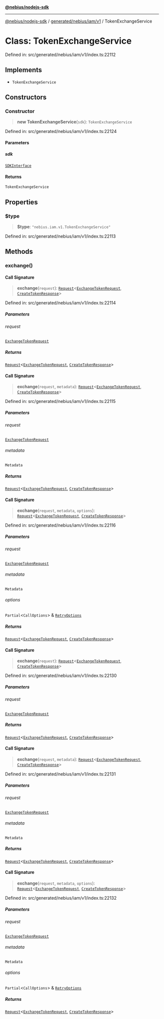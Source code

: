 [**@nebius/nodejs-sdk**](../../../../../README.md)

---

[@nebius/nodejs-sdk](../../../../../README.md) / [generated/nebius/iam/v1](../README.md) / TokenExchangeService

# Class: TokenExchangeService

Defined in: src/generated/nebius/iam/v1/index.ts:22112

## Implements

- `TokenExchangeService`

## Constructors

### Constructor

> **new TokenExchangeService**(`sdk`): `TokenExchangeService`

Defined in: src/generated/nebius/iam/v1/index.ts:22124

#### Parameters

##### sdk

[`SDKInterface`](../../../../../sdk/interfaces/SDKInterface.md)

#### Returns

`TokenExchangeService`

## Properties

### $type

> **$type**: `"nebius.iam.v1.TokenExchangeService"`

Defined in: src/generated/nebius/iam/v1/index.ts:22113

## Methods

### exchange()

#### Call Signature

> **exchange**(`request`): [`Request`](../../../../../runtime/request/classes/Request.md)\<[`ExchangeTokenRequest`](../interfaces/ExchangeTokenRequest.md), [`CreateTokenResponse`](../interfaces/CreateTokenResponse.md)\>

Defined in: src/generated/nebius/iam/v1/index.ts:22114

##### Parameters

###### request

[`ExchangeTokenRequest`](../interfaces/ExchangeTokenRequest.md)

##### Returns

[`Request`](../../../../../runtime/request/classes/Request.md)\<[`ExchangeTokenRequest`](../interfaces/ExchangeTokenRequest.md), [`CreateTokenResponse`](../interfaces/CreateTokenResponse.md)\>

#### Call Signature

> **exchange**(`request`, `metadata`): [`Request`](../../../../../runtime/request/classes/Request.md)\<[`ExchangeTokenRequest`](../interfaces/ExchangeTokenRequest.md), [`CreateTokenResponse`](../interfaces/CreateTokenResponse.md)\>

Defined in: src/generated/nebius/iam/v1/index.ts:22115

##### Parameters

###### request

[`ExchangeTokenRequest`](../interfaces/ExchangeTokenRequest.md)

###### metadata

`Metadata`

##### Returns

[`Request`](../../../../../runtime/request/classes/Request.md)\<[`ExchangeTokenRequest`](../interfaces/ExchangeTokenRequest.md), [`CreateTokenResponse`](../interfaces/CreateTokenResponse.md)\>

#### Call Signature

> **exchange**(`request`, `metadata`, `options`): [`Request`](../../../../../runtime/request/classes/Request.md)\<[`ExchangeTokenRequest`](../interfaces/ExchangeTokenRequest.md), [`CreateTokenResponse`](../interfaces/CreateTokenResponse.md)\>

Defined in: src/generated/nebius/iam/v1/index.ts:22116

##### Parameters

###### request

[`ExchangeTokenRequest`](../interfaces/ExchangeTokenRequest.md)

###### metadata

`Metadata`

###### options

`Partial`\<`CallOptions`\> & [`RetryOptions`](../../../../../runtime/request/interfaces/RetryOptions.md)

##### Returns

[`Request`](../../../../../runtime/request/classes/Request.md)\<[`ExchangeTokenRequest`](../interfaces/ExchangeTokenRequest.md), [`CreateTokenResponse`](../interfaces/CreateTokenResponse.md)\>

#### Call Signature

> **exchange**(`request`): [`Request`](../../../../../runtime/request/classes/Request.md)\<[`ExchangeTokenRequest`](../interfaces/ExchangeTokenRequest.md), [`CreateTokenResponse`](../interfaces/CreateTokenResponse.md)\>

Defined in: src/generated/nebius/iam/v1/index.ts:22130

##### Parameters

###### request

[`ExchangeTokenRequest`](../interfaces/ExchangeTokenRequest.md)

##### Returns

[`Request`](../../../../../runtime/request/classes/Request.md)\<[`ExchangeTokenRequest`](../interfaces/ExchangeTokenRequest.md), [`CreateTokenResponse`](../interfaces/CreateTokenResponse.md)\>

#### Call Signature

> **exchange**(`request`, `metadata`): [`Request`](../../../../../runtime/request/classes/Request.md)\<[`ExchangeTokenRequest`](../interfaces/ExchangeTokenRequest.md), [`CreateTokenResponse`](../interfaces/CreateTokenResponse.md)\>

Defined in: src/generated/nebius/iam/v1/index.ts:22131

##### Parameters

###### request

[`ExchangeTokenRequest`](../interfaces/ExchangeTokenRequest.md)

###### metadata

`Metadata`

##### Returns

[`Request`](../../../../../runtime/request/classes/Request.md)\<[`ExchangeTokenRequest`](../interfaces/ExchangeTokenRequest.md), [`CreateTokenResponse`](../interfaces/CreateTokenResponse.md)\>

#### Call Signature

> **exchange**(`request`, `metadata`, `options`): [`Request`](../../../../../runtime/request/classes/Request.md)\<[`ExchangeTokenRequest`](../interfaces/ExchangeTokenRequest.md), [`CreateTokenResponse`](../interfaces/CreateTokenResponse.md)\>

Defined in: src/generated/nebius/iam/v1/index.ts:22132

##### Parameters

###### request

[`ExchangeTokenRequest`](../interfaces/ExchangeTokenRequest.md)

###### metadata

`Metadata`

###### options

`Partial`\<`CallOptions`\> & [`RetryOptions`](../../../../../runtime/request/interfaces/RetryOptions.md)

##### Returns

[`Request`](../../../../../runtime/request/classes/Request.md)\<[`ExchangeTokenRequest`](../interfaces/ExchangeTokenRequest.md), [`CreateTokenResponse`](../interfaces/CreateTokenResponse.md)\>
